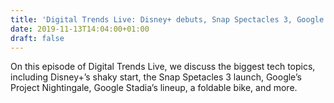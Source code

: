 ```yaml
---
title: 'Digital Trends Live: Disney+ debuts, Snap Spectacles 3, Google Stadia’s lineup'
date: 2019-11-13T14:04:00+01:00
draft: false
---
```


On this episode of Digital Trends Live, we discuss the biggest tech topics, including Disney+’s shaky start, the Snap Spetacles 3 launch, Google’s Project Nightingale, Google Stadia’s lineup, a foldable bike, and more.